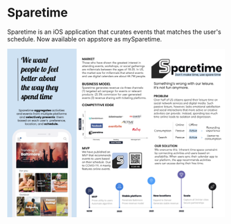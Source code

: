 # Sparetime

Sparetime is an iOS application that curates events that matches the user's schedule. Now available on appstore as mySparetime.  

![alt text](./description/one-pager.png)
